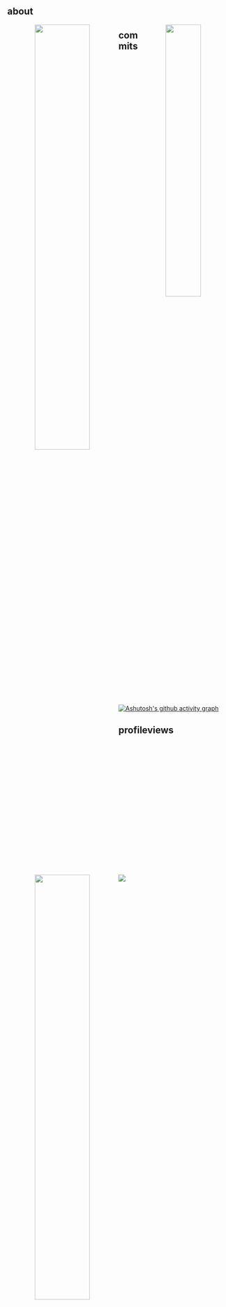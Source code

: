 ## about

<p align = "center">
  <img  align = "left" src = "https://github-readme-stats.vercel.app/api?username=heart-to-the-sea&count_private=true&show_icons=true&theme=tokyonight&line_height=27" width="50%">
  <img  align = "right"  src = "https://github-readme-stats.vercel.app/api/top-langs/?username=heart-to-the-sea&theme=tokyonight&hide=JavaScript" width="40%">
</p>

<p align = "center">
  <img align = "left" src = "https://github-profile-trophy.vercel.app/?username=heart-to-the-sea&theme=tokyonight" width="50%" >
</p>

## commits

[![Ashutosh's github activity graph](https://github-readme-activity-graph.vercel.app/graph?username=heart-to-the-sea&theme=github-compact)](https://github.com/heart-to-the-sea)


## profileviews

<img align="left" src = "https://komarev.com/ghpvc/?username=heart-to-the-sea">
